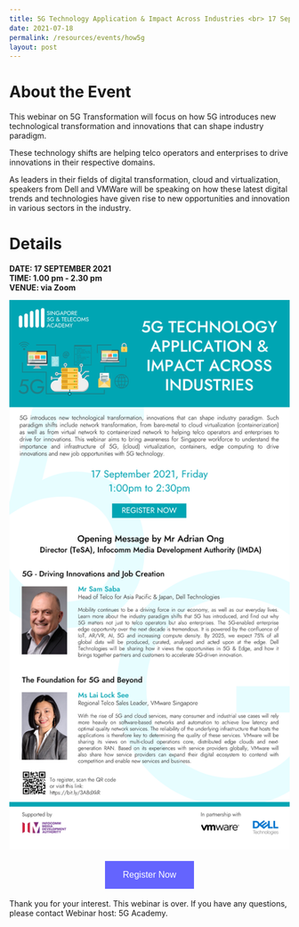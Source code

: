 ```yaml
---
title: 5G Technology Application & Impact Across Industries <br> 17 Sep 2021, 1:00 pm
date: 2021-07-18
permalink: /resources/events/how5g
layout: post
---
```

# About the Event

This webinar on 5G Transformation  will focus on how 5G introduces new technological transformation and innovations that can shape industry paradigm.

These technology shifts are helping telco operators and enterprises to drive  innovations in their respective domains. 

As leaders in their fields of digital transformation, cloud and virtualization, speakers from Dell and VMWare will be speaking on how these latest digital trends and technologies have given rise to new opportunities and innovation in various sectors in the industry.

# Details
**DATE: 17 SEPTEMBER 2021 <br> 
TIME: 1.00 pm - 2.30 pm <br> 
VENUE: via Zoom**

![Alt text for image on Isomer site](/images/EDM%20Invite_5G%20Technology%20Application%20and%20Impact%20on%20Industry.png)


<style>
#register {
  background-color: #0000ff;
  border: none;
  color: white;
  padding: 16px 32px;
  text-align: center;
  font-size: 16px;
  margin: 4px 2px;
  opacity: 0.6;
  transition: 0.3s;
  display: inline-block;
  text-decoration: none;
  cursor: pointer;
}
</style>

<center><a href="https://nus.syd1.qualtrics.com/jfe/form/SV_b7RJE8yBmCZvdjM" target="_blank"><button id="register" class="btn">Register Now</button></a></center>

Thank you for your interest. This webinar is over. If you have any questions, please contact Webinar host: 5G Academy.